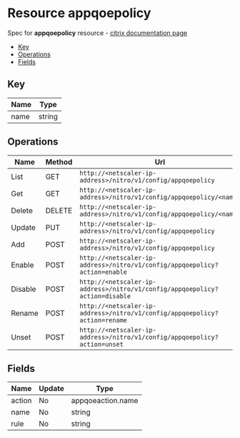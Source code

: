 # Resource appqoepolicy

Spec for **appqoepolicy** resource - [citrix documentation page](https://developer-docs.citrix.com/projects/netscaler-nitro-api/en/11.0/configuration/appqoe/appqoepolicy/appqoepolicy/)

- [Key](#key)
- [Operations](#operations)
- [Fields](#fields)

## Key

| Name | Type |
|----|----|
| name | string |

## Operations

| Name | Method | Url |
|----|----|----|
| List | GET | `http://<netscaler-ip-address>/nitro/v1/config/appqoepolicy` |
| Get | GET | `http://<netscaler-ip-address>/nitro/v1/config/appqoepolicy/<name>` |
| Delete | DELETE | `http://<netscaler-ip-address>/nitro/v1/config/appqoepolicy/<name>` |
| Update | PUT | `http://<netscaler-ip-address>/nitro/v1/config/appqoepolicy` |
| Add | POST | `http://<netscaler-ip-address>/nitro/v1/config/appqoepolicy` |
| Enable | POST | `http://<netscaler-ip-address>/nitro/v1/config/appqoepolicy?action=enable` |
| Disable | POST | `http://<netscaler-ip-address>/nitro/v1/config/appqoepolicy?action=disable` |
| Rename | POST | `http://<netscaler-ip-address>/nitro/v1/config/appqoepolicy?action=rename` |
| Unset | POST | `http://<netscaler-ip-address>/nitro/v1/config/appqoepolicy?action=unset` |

## Fields

| Name | Update | Type |
|----|----|----|
| action | No | appqoeaction.name |
| name | No | string |
| rule | No | string |

